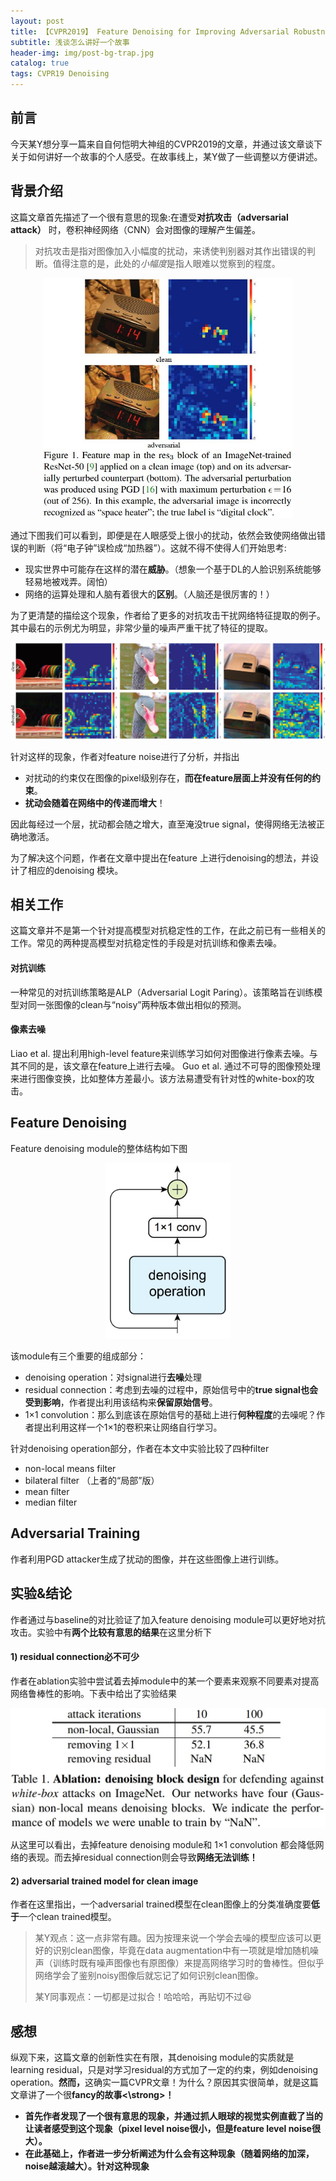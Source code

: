 ```yaml
---
layout: post
title: 【CVPR2019】 Feature Denoising for Improving Adversarial Robustness 后感
subtitle: 浅谈怎么讲好一个故事
header-img: img/post-bg-trap.jpg 
catalog: true
tags: CVPR19 Denoising
---
```


## 前言
今天某Y想分享一篇来自自何恺明大神组的CVPR2019的文章，并通过该文章谈下关于如何讲好一个故事的个人感受。在故事线上，某Y做了一些调整以方便讲述。

## 背景介绍
这篇文章首先描述了一个很有意思的现象:在遭受<strong>对抗攻击（adversarial attack）</strong> 时，卷积神经网络（CNN）会对图像的理解产生偏差。

<blockquote>对抗攻击是指对图像加入小幅度的扰动，来诱使判别器对其作出错误的判断。值得注意的是，此处的<em>小幅度</em>是指人眼难以觉察到的程度。</blockquote>

<div align=center><img src="https://github.com/Hua-YS/Hua-YS.github.io/blob/master/img/post-fd-example.jpg" alt="drawing" aligh=center width="400"/></div>

通过下图我们可以看到，即便是在人眼感受上很小的扰动，依然会致使网络做出错误的判断（将“电子钟”误检成“加热器”）。这就不得不使得人们开始思考:
* 现实世界中可能存在这样的潜在<strong>威胁</strong>。（想象一个基于DL的人脸识别系统能够轻易地被戏弄。阔怕）
* 网络的运算处理和人脑有着很大的<strong>区别</strong>。（人脑还是很厉害的！）


为了更清楚的描绘这个现象，作者给了更多的对抗攻击干扰网络特征提取的例子。其中最右的示例尤为明显，非常少量的噪声严重干扰了特征的提取。

<img src="https://github.com/Hua-YS/Hua-YS.github.io/blob/master/img/post-fd-example-ext.jpg">

针对这样的现象，作者对feature noise进行了分析，并指出
* 对扰动的约束仅在图像的pixel级别存在，<strong>而在feature层面上并没有任何的约束</strong>。
* <strong>扰动会随着在网络中的传递而增大</strong>！

因此每经过一个层，扰动都会随之增大，直至淹没true signal，使得网络无法被正确地激活。

为了解决这个问题，作者在文章中提出在feature 上进行denoising的想法，并设计了相应的denoising 模块。

## 相关工作
这篇文章并不是第一个针对提高模型对抗稳定性的工作，在此之前已有一些相关的工作。常见的两种提高模型对抗稳定性的手段是对抗训练和像素去噪。

#### 对抗训练
一种常见的对抗训练策略是ALP（Adversarial Logit Paring）。该策略旨在训练模型对同一张图像的clean与“noisy”两种版本做出相似的预测。

#### 像素去噪
Liao et al. 提出利用high-level feature来训练学习如何对图像进行像素去噪。与其不同的是，该文章在feature上进行去噪。
Guo et al. 通过不可导的图像预处理来进行图像变换，比如整体方差最小。该方法易遭受有针对性的white-box的攻击。

## Feature Denoising
Feature denoising module的整体结构如下图

<div align=center><img src="https://github.com/Hua-YS/Hua-YS.github.io/blob/master/img/post-fd-module.jpg" alt="drawing" aligh=center width="200"/></div>

该module有三个重要的组成部分：
* denoising operation：对signal进行<strong>去噪</strong>处理
* residual connection：考虑到去噪的过程中，原始信号中的<strong>true signal也会受到影响</strong>，作者提出利用该结构来<strong>保留原始信号</strong>。
* 1×1 convolution：那么到底该在原始信号的基础上进行<strong>何种程度</strong>的去噪呢？作者提出利用这样一个1×1的卷积来让网络自行学习。

针对denoising operation部分，作者在本文中实验比较了四种filter
* non-local means filter
* bilateral filter （上者的“局部”版）
* mean filter
* median filter

## Adversarial Training
作者利用PGD attacker生成了扰动的图像，并在这些图像上进行训练。

## 实验&结论
作者通过与baseline的对比验证了加入feature denoising module可以更好地对抗攻击。实验中有<strong>两个比较有意思的结果</strong>在这里分析下

#### 1) residual connection必不可少
作者在ablation实验中尝试着去掉module中的某一个要素来观察不同要素对提高网络鲁棒性的影响。下表中给出了实验结果

<div align=center><img src="https://github.com/Hua-YS/Hua-YS.github.io/blob/master/img/post-fd-ablation.jpg" alt="drawing" aligh=center width="600"/></div>

从这里可以看出，去掉feature denoising module和 1×1 convolution 都会降低网络的表现。而去掉residual connection则会导致<strong>网络无法训练！</strong>

#### 2) adversarial trained model for clean image
作者在这里指出，一个adversarial trained模型在clean图像上的分类准确度要<strong>低于</strong>一个clean trained模型。

<blockquote>某Y观点：这一点非常有趣。因为按理来说一个学会去噪的模型应该可以更好的识别clean图像，毕竟在data augmentation中有一项就是增加随机噪声（训练时既有噪声图像也有原图像）来提高网络学习时的鲁棒性。但似乎网络学会了鉴别noisy图像后就忘记了如何识别clean图像。<br>
  <p></p>
  某Y同事观点：一切都是过拟合！哈哈哈，再贴切不过😆</blockquote>

## 感想
纵观下来，这篇文章的创新性实在有限，其denoising module的实质就是learning residual，只是对学习residual的方式加了一定的约束，例如denoising operation。<strong>然而，</strong>这确实一篇CVPR文章！为什么？原因其实很简单，就是这篇文章讲了一个很<strong>fancy的故事<\strong>！

+ 首先作者发现了一个很有意思的现象，并通过抓人眼球的视觉实例直截了当的让读者感受到这个现象（pixel level noise很小，但是feature level noise很大）。
+ 在此基础上，作者进一步分析阐述为什么会有这种现象（随着网络的加深，noise越滚越大）。针对这种现象





